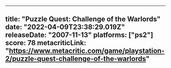 
---
title: "Puzzle Quest: Challenge of the Warlords"
date: "2022-04-09T23:38:29.019Z"
releaseDate: "2007-11-13"
platforms: ["ps2"]
score: 78
metacriticLink: "https://www.metacritic.com/game/playstation-2/puzzle-quest-challenge-of-the-warlords"
---
